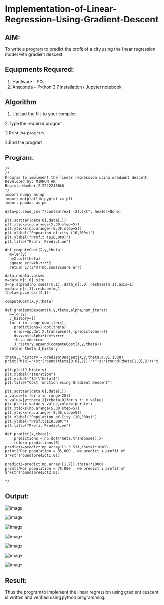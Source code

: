 # Implementation-of-Linear-Regression-Using-Gradient-Descent

## AIM:
To write a program to predict the profit of a city using the linear regression model with gradient descent.

## Equipments Required:
1. Hardware – PCs
2. Anaconda – Python 3.7 Installation / Jupyter notebook

## Algorithm
1. Upload the file to your compiler.

2.Type the required program.

3.Print the program.

4.End the program.


## Program:
```
/*
/*
Program to implement the linear regression using gradient descent.
Developed by: MIDHUN AR
RegisterNumber:212222240066  
*/
import numpy as np
import matplotlib.pyplot as plt
import pandas as pd

data=pd.read_csv("/content/ex1 (2).txt", header=None)

plt.scatter(data[0],data[1])
plt.xticks(np.arange(5,30,step=5))
plt.yticks(np.arange(-5,30,step=5))
plt.xlabel("Popuation of city (10,000s)")
plt.ylabel("Profit ($10,000)")
plt.title("Profit Prediction")

def computeCost(X,y,theta):
  m=len(y)
  h=X.dot(theta)
  square_err=(h-y)**2
  return 1/(2*m)*np.sum(square_err)

data_n=data.values
m=data_n[:,0].size
X=np.append(np.ones((m,1)),data_n[:,0].reshape(m,1),axis=1)
y=data_n[:,1].reshape(m,1)
theta=np.zeros((2,1))

computeCost(X,y,theta)

def gradientDescent(X,y,theta,alpha,num_iters):
  m=len(y)
  J_history=[]
  for i in range(num_iters):
    predictions=X.dot(theta)
    error=np.dot(X.transpose(),(predictions-y))
    descent=alpha*1/m*error
    theta-=descent
    J_history.append(computeCost(X,y,theta))
  return theta,J_history

theta,J_history = gradientDescent(X,y,theta,0.01,1500)
print("h(x)="+str(round(theta[0,0],2))+"+"+str(round(theta[1,0],2))+"x1")

plt.plot(J_history)
plt.xlabel("Iteration")
plt.ylabel("$J(\Theta)$")
plt.title("Cost function using Gradient Descent")

plt.scatter(data[0],data[1])
x_value=[x for x in range(25)]
y_value=[y*theta[1]+theta[0]for y in x_value]
plt.plot(x_value,y_value,color="purple")
plt.xticks(np.arange(5,30,step=5))
plt.yticks(np.arange(-5,30,step=5))
plt.xlabel("Population of City (10,000s)")
plt.ylabel("Profit($10,000)")
plt.title("Profit Prediction")

def predict(x,theta):
    predictions = np.dot(theta.transpose(),x)
    return predictions[0]
predict1=predict(np.array([1,3.5]),theta)*10000
print("For population = 35,000 , we predict a profit of $"+str(round(predict1,0)))

predict2=predict(np.array([1,7]),theta)*10000
print("For population = 70,000 , we predict a profit of $"+str(round(predict2,0)))

*/
```

## Output:
![image](https://github.com/MidhunArPrabhu/Implementation-of-Linear-Regression-Using-Gradient-Descent/assets/118054670/ade7d394-96f8-4eff-a7a8-d67d71b58b27)

![image](https://github.com/MidhunArPrabhu/Implementation-of-Linear-Regression-Using-Gradient-Descent/assets/118054670/5436abbd-7265-4e59-b403-d98ef139d902)

![image](https://github.com/MidhunArPrabhu/Implementation-of-Linear-Regression-Using-Gradient-Descent/assets/118054670/ee64d2eb-0b85-498e-87ef-53a0f4e5a0c0)

![image](https://github.com/MidhunArPrabhu/Implementation-of-Linear-Regression-Using-Gradient-Descent/assets/118054670/0e522f54-44e9-473c-98f0-4869c4164cf4)

![image](https://github.com/MidhunArPrabhu/Implementation-of-Linear-Regression-Using-Gradient-Descent/assets/118054670/a0094920-3d6d-41f9-ad1d-1d37c661c59a)

![image](https://github.com/MidhunArPrabhu/Implementation-of-Linear-Regression-Using-Gradient-Descent/assets/118054670/30711e74-3b36-4f2d-b07d-63f0c1d2b8bf)

![image](https://github.com/MidhunArPrabhu/Implementation-of-Linear-Regression-Using-Gradient-Descent/assets/118054670/6495fb92-5c76-4fe3-bf31-2854e9f3dc48)


## Result:
Thus the program to implement the linear regression using gradient descent is written and verified using python programming.
